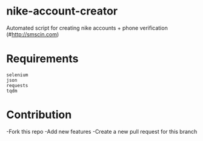 # nike-account-creator
Automated script for creating nike accounts + phone verification (#http://smscin.com)

# Requirements
	selenium
	json
	requests
	tqdm
	
# Contribution
-Fork this repo
-Add new features
-Create a new pull request for this branch
